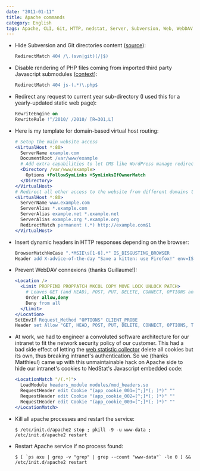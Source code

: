```yaml
---
date: "2011-01-11"
title: Apache commands
category: English
tags: Apache, CLI, Git, HTTP, nedstat, Server, Subversion, Web, WebDAV
---
```


- Hide Subversion and Git directories content ([source](https://news.ycombinator.com/item?id=839016)):

  ```apache
  RedirectMatch 404 /\.(svn|git)(/|$)
  ```

- Disable rendering of PHP files coming from imported third party Javascript submodules ([context](https://github.com/kdeldycke/cool-cavemen-k2-theme/blob/master/.htaccess)):

  ```apache
  RedirectMatch 404 js-(.*)\.php$
  ```

- Redirect any request to current year sub-directory (I used this for a yearly-updated static web page):

  ```apache
  RewriteEngine on
  RewriteRule !^/2010/ /2010/ [R=301,L]
  ```

- Here is my template for domain-based virtual host routing:

  ```apache
  # Setup the main website access
  <VirtualHost *:80>
    ServerName example.com
    DocumentRoot /var/www/example
    # Add extra capabilities to let CMS like WordPress manage redirections
    <Directory /var/www/example>
      Options +FollowSymLinks +SymLinksIfOwnerMatch
    </Directory>
  </VirtualHost>
  # Redirect all other access to the website from different domains to the canonical URL
  <VirtualHost *:80>
    ServerName www.example.com
    ServerAlias *.example.com
    ServerAlias example.net *.example.net
    ServerAlias example.org *.example.org
    RedirectMatch permanent (.*) http://example.com$1
  </VirtualHost>
  ```

- Insert dynamic headers in HTTP responses depending on the browser:

  ```apache
  BrowserMatchNoCase ".*MSIE\s[1-6].*" IS_DISGUSTING_BROWSER
  Header add X-advice-of-the-day "Save a kitten: use Firefox!" env=IS_DISGUSTING_BROWSER
  ```

- Prevent WebDAV connexions (thanks Guillaume!):

  ```apache
  <Location />
    <Limit PROPFIND PROPPATCH MKCOL COPY MOVE LOCK UNLOCK PATCH>
      # Leaves GET (and HEAD), POST, PUT, DELETE, CONNECT, OPTIONS and TRACE alone
      Order allow,deny
      Deny from all
    </Limit>
  </Location>
  SetEnvIf Request_Method "OPTIONS" CLIENT_PROBE
  Header set Allow "GET, HEAD, POST, PUT, DELETE, CONNECT, OPTIONS, TRACE" env=CLIENT_PROBE
  ```

- At work, we had to engineer a convoluted software architecture for our
  intranet to fit the network security policy of our customer. This had a bad
  side effect of letting the [web statistic
  collector](https://web.archive.org/web/20111008000404/https://www.nedstat.com)
  delete all cookies but its own, thus breaking intranet's authentication. So
  we (thanks Matthieu!) came up with this unmaintainable hack on Apache side to
  hide our intranet's cookies to NedStat's Javascript embedded code:

  ```apache
  <LocationMatch "/(.*)">
    LoadModule headers_module modules/mod_headers.so
    RequestHeader edit Cookie "(app_cookie_001=[^;]*(; )*)" ""
    RequestHeader edit Cookie "(app_cookie_002=[^;]*(; )*)" ""
    RequestHeader edit Cookie "(app_cookie_003=[^;]*(; )*)" ""
  </LocationMatch>
  ```

- Kill all apache processes and restart the service:

  ```shell-session
  $ /etc/init.d/apache2 stop ; pkill -9 -u www-data ; /etc/init.d/apache2 restart
  ```

- Restart Apache service if no process found:

  ```shell-session
  $ [ `ps axu | grep -v "grep" | grep --count "www-data"` -le 0 ] && /etc/init.d/apache2 restart
  ```

